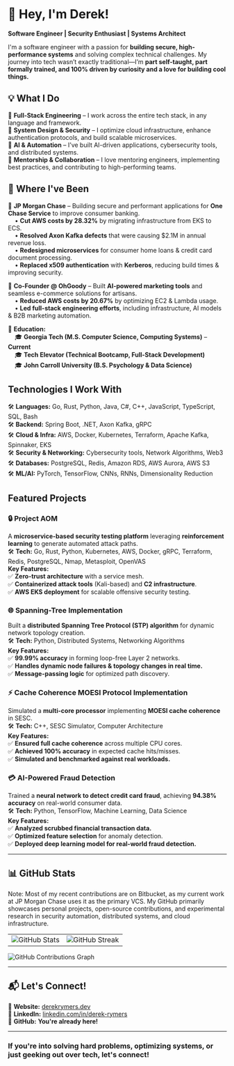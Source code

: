 # **👋 Hey, I'm Derek!**  
**Software Engineer | Security Enthusiast | Systems Architect**  

I'm a software engineer with a passion for **building secure, high-performance systems** and solving complex technical challenges. My journey into tech wasn’t exactly traditional—I’m **part self-taught, part formally trained, and 100% driven by curiosity and a love for building cool things.**  

## **💡 What I Do**  
🔹 **Full-Stack Engineering** – I work across the entire tech stack, in any language and framework.  
🔹 **System Design & Security** – I optimize cloud infrastructure, enhance authentication protocols, and build scalable microservices.  
🔹 **AI & Automation** – I’ve built AI-driven applications, cybersecurity tools, and distributed systems.  
🔹 **Mentorship & Collaboration** – I love mentoring engineers, implementing best practices, and contributing to high-performing teams.  

## **🏢 Where I've Been**  
🔹 **JP Morgan Chase** – Building secure and performant applications for **One Chase Service** to improve consumer banking.  
&nbsp;&nbsp;&nbsp;&nbsp;• **Cut AWS costs by 28.32%** by migrating infrastructure from EKS to ECS.  
&nbsp;&nbsp;&nbsp;&nbsp;• **Resolved Axon Kafka defects** that were causing $2.1M in annual revenue loss.  
&nbsp;&nbsp;&nbsp;&nbsp;• **Redesigned microservices** for consumer home loans & credit card document processing.  
&nbsp;&nbsp;&nbsp;&nbsp;• **Replaced x509 authentication** with **Kerberos**, reducing build times & improving security.  

🔹 **Co-Founder @ OhGoody** – Built **AI-powered marketing tools** and seamless e-commerce solutions for artisans.  
&nbsp;&nbsp;&nbsp;&nbsp;• **Reduced AWS costs by 20.67%** by optimizing EC2 & Lambda usage.  
&nbsp;&nbsp;&nbsp;&nbsp;• **Led full-stack engineering efforts**, including infrastructure, AI models & B2B marketing automation.  

🔹 **Education:**  
&nbsp;&nbsp;&nbsp;&nbsp;🎓 **Georgia Tech (M.S. Computer Science, Computing Systems)** – **Current**  
&nbsp;&nbsp;&nbsp;&nbsp;🎓 **Tech Elevator (Technical Bootcamp, Full-Stack Development)**  
&nbsp;&nbsp;&nbsp;&nbsp;🎓 **John Carroll University (B.S. Psychology & Data Science)**  

## **Technologies I Work With**  
🛠️ **Languages:** Go, Rust, Python, Java, C#, C++, JavaScript, TypeScript, SQL, Bash  
🛠️ **Backend:** Spring Boot, .NET, Axon Kafka, gRPC  
🛠️ **Cloud & Infra:** AWS, Docker, Kubernetes, Terraform, Apache Kafka, Spinnaker, EKS  
🛠️ **Security & Networking:** Cybersecurity tools, Network Algorithms, Web3  
🛠️ **Databases:** PostgreSQL, Redis, Amazon RDS, AWS Aurora, AWS S3  
🛠️ **ML/AI:** PyTorch, TensorFlow, CNNs, RNNs, Dimensionality Reduction  

## **Featured Projects**  

### **🔒 Project AOM**  
A **microservice-based security testing platform** leveraging **reinforcement learning** to generate automated attack paths.  
🛠 **Tech:** Go, Rust, Python, Kubernetes, AWS, Docker, gRPC, Terraform, Redis, PostgreSQL, Nmap, Metasploit, OpenVAS  
**Key Features:**  
✅ **Zero-trust architecture** with a service mesh.  
✅ **Containerized attack tools** (Kali-based) and **C2 infrastructure**.  
✅ **AWS EKS deployment** for scalable offensive security testing.  

### **🌐 Spanning-Tree Implementation**  
Built a **distributed Spanning Tree Protocol (STP) algorithm** for dynamic network topology creation.  
🛠 **Tech:** Python, Distributed Systems, Networking Algorithms  
**Key Features:**  
✅ **99.99% accuracy** in forming loop-free Layer 2 networks.  
✅ **Handles dynamic node failures & topology changes in real time.**  
✅ **Message-passing logic** for optimized path discovery.  

### **⚡ Cache Coherence MOESI Protocol Implementation**  
Simulated a **multi-core processor** implementing **MOESI cache coherence** in SESC.  
🛠 **Tech:** C++, SESC Simulator, Computer Architecture  
**Key Features:**  
✅ **Ensured full cache coherence** across multiple CPU cores.  
✅ **Achieved 100% accuracy** in expected cache hits/misses.  
✅ **Simulated and benchmarked against real workloads.**  

### **💳 AI-Powered Fraud Detection**  
Trained a **neural network to detect credit card fraud**, achieving **94.38% accuracy** on real-world consumer data.  
🛠 **Tech:** Python, TensorFlow, Machine Learning, Data Science  
**Key Features:**  
✅ **Analyzed scrubbed financial transaction data.**  
✅ **Optimized feature selection** for anomaly detection.  
✅ **Deployed deep learning model for real-world fraud detection.**  

---

## **📊 GitHub Stats**  
Note: Most of my recent contributions are on Bitbucket, as my current work at JP Morgan Chase uses it as the primary VCS. My GitHub primarily showcases personal projects, open-source contributions, and experimental research in security automation, distributed systems, and cloud infrastructure.

<table>
  <tr>
    <td>
      <img src="https://github-readme-stats.vercel.app/api?username=DRymers7&show_icons=true&theme=tokyonight" alt="GitHub Stats" />
    </td>
    <td>
      <img src="https://github-readme-streak-stats.herokuapp.com/?user=DRymers7&theme=tokyonight" alt="GitHub Streak" />
    </td>
  </tr>
</table>

![GitHub Contributions Graph](https://github-readme-activity-graph.vercel.app/graph?username=DRymers7&theme=github-dark)  

---

## **📬 Let's Connect!**  
📌 **Website:** [derekrymers.dev](https://derekrymers.dev/)  
📌 **LinkedIn:** [linkedin.com/in/derek-rymers](https://www.linkedin.com/in/derek-rymers/)  
📌 **GitHub:** **You're already here!**  

---

### **If you're into solving hard problems, optimizing systems, or just geeking out over tech, let's connect!** 
